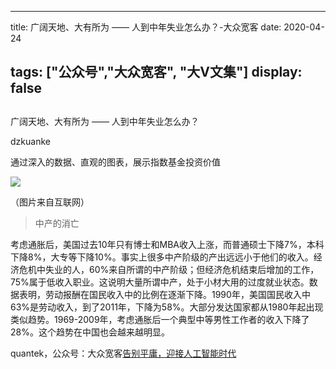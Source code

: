 
---
title:  广阔天地、大有所为 —— 人到中年失业怎么办？-大众宽客
date: 2020-04-24

tags: ["公众号","大众宽客", "大V文集"]
display: false
---


## 



广阔天地、大有所为 —— 人到中年失业怎么办？




dzkuanke




通过深入的数据、直观的图表，展示指数基金投资价值


<img class="rich_pages js_insertlocalimg" data-ratio="1.8181818181818181" data-s="300,640" src="https://mmbiz.qpic.cn/mmbiz_jpg/PKw3FQPmhIiaE0HOjSib3Tp0LdnXvT7VdCqxeRC0gfglhZFxb6PBxKpxn7W0IdA5tQ7lI2CK5rIRBfAtjRfb6Q6A/640?wx_fmt=jpeg" data-type="jpeg" data-w="440" style="">

（图片来自互联网）



> <section class="js_blockquote_digest"><p>中产的消亡

考虑通胀后，美国过去10年只有博士和MBA收入上涨，而普通硕士下降7%，本科下降8%，大专等下降10%。事实上很多中产阶级的产出远远小于他们的收入。经济危机中失业的人，60%来自所谓的中产阶级；但经济危机结束后增加的工作，75%属于低收入职业。这说明大量所谓中产，处于小材大用的过度就业状态。数据表明，劳动报酬在国民收入中的比例在逐渐下降。1990年，美国国民收入中63%是劳动收入，到了2011年，下降为58%。大部分发达国家都从1980年起出现类似趋势。1969-2009年，考虑通胀后一个典型中等男性工作者的收入下降了28%。这个趋势在中国也会越来越明显。</p></section><section class="blockquote_info js_blockquote_source" data-json="%7B%22type%22%3A%22inner%22%2C%22source%22%3A%22url%22%2C%22digest%22%3A%22%3Cp%3E%E4%B8%AD%E4%BA%A7%E7%9A%84%E6%B6%88%E4%BA%A1%5Cn%5Cn%E8%80%83%E8%99%91%E9%80%9A%E8%83%80%E5%90%8E%EF%BC%8C%E7%BE%8E%E5%9B%BD%E8%BF%87%E5%8E%BB10%E5%B9%B4%E5%8F%AA%E6%9C%89%E5%8D%9A%E5%A3%AB%E5%92%8CMBA%E6%94%B6%E5%85%A5%E4%B8%8A%E6%B6%A8%EF%BC%8C%E8%80%8C%E6%99%AE%E9%80%9A%E7%A1%95%E5%A3%AB%E4%B8%8B%E9%99%8D7%25%EF%BC%8C%E6%9C%AC%E7%A7%91%E4%B8%8B%E9%99%8D8%25%EF%BC%8C%E5%A4%A7%E4%B8%93%E7%AD%89%E4%B8%8B%E9%99%8D10%25%E3%80%82%5Cn%5Cn%E4%BA%8B%E5%AE%9E%E4%B8%8A%E5%BE%88%E5%A4%9A%E4%B8%AD%E4%BA%A7%E9%98%B6%E7%BA%A7%E7%9A%84%E4%BA%A7%E5%87%BA%E8%BF%9C%E8%BF%9C%E5%B0%8F%E4%BA%8E%E4%BB%96%E4%BB%AC%E7%9A%84%E6%94%B6%E5%85%A5%E3%80%82%E7%BB%8F%E6%B5%8E%E5%8D%B1%E6%9C%BA%E4%B8%AD%E5%A4%B1%E4%B8%9A%E7%9A%84%E4%BA%BA%EF%BC%8C60%25%E6%9D%A5%E8%87%AA%E6%89%80%E8%B0%93%E7%9A%84%E4%B8%AD%E4%BA%A7%E9%98%B6%E7%BA%A7%EF%BC%9B%E4%BD%86%E7%BB%8F%E6%B5%8E%E5%8D%B1%E6%9C%BA%E7%BB%93%E6%9D%9F%E5%90%8E%E5%A2%9E%E5%8A%A0%E7%9A%84%E5%B7%A5%E4%BD%9C%EF%BC%8C75%25%E5%B1%9E%E4%BA%8E%E4%BD%8E%E6%94%B6%E5%85%A5%E8%81%8C%E4%B8%9A%E3%80%82%E8%BF%99%E8%AF%B4%E6%98%8E%E5%A4%A7%E9%87%8F%E6%89%80%E8%B0%93%E4%B8%AD%E4%BA%A7%EF%BC%8C%E5%A4%84%E4%BA%8E%E5%B0%8F%E6%9D%90%E5%A4%A7%E7%94%A8%E7%9A%84%E8%BF%87%E5%BA%A6%E5%B0%B1%E4%B8%9A%E7%8A%B6%E6%80%81%E3%80%82%5Cn%5Cn%E6%95%B0%E6%8D%AE%E8%A1%A8%E6%98%8E%EF%BC%8C%E5%8A%B3%E5%8A%A8%E6%8A%A5%E9%85%AC%E5%9C%A8%E5%9B%BD%E6%B0%91%E6%94%B6%E5%85%A5%E4%B8%AD%E7%9A%84%E6%AF%94%E4%BE%8B%E5%9C%A8%E9%80%90%E6%B8%90%E4%B8%8B%E9%99%8D%E3%80%821990%E5%B9%B4%EF%BC%8C%E7%BE%8E%E5%9B%BD%E5%9B%BD%E6%B0%91%E6%94%B6%E5%85%A5%E4%B8%AD63%25%E6%98%AF%E5%8A%B3%E5%8A%A8%E6%94%B6%E5%85%A5%EF%BC%8C%E5%88%B0%E4%BA%862011%E5%B9%B4%EF%BC%8C%E4%B8%8B%E9%99%8D%E4%B8%BA58%25%E3%80%82%E5%A4%A7%E9%83%A8%E5%88%86%E5%8F%91%E8%BE%BE%E5%9B%BD%E5%AE%B6%E9%83%BD%E4%BB%8E1980%E5%B9%B4%E8%B5%B7%E5%87%BA%E7%8E%B0%E7%B1%BB%E4%BC%BC%E8%B6%8B%E5%8A%BF%E3%80%82%5Cn%5Cn1969-2009%E5%B9%B4%EF%BC%8C%E8%80%83%E8%99%91%E9%80%9A%E8%83%80%E5%90%8E%E4%B8%80%E4%B8%AA%E5%85%B8%E5%9E%8B%E4%B8%AD%E7%AD%89%E7%94%B7%E6%80%A7%E5%B7%A5%E4%BD%9C%E8%80%85%E7%9A%84%E6%94%B6%E5%85%A5%E4%B8%8B%E9%99%8D%E4%BA%8628%25%E3%80%82%5Cn%5Cn%E8%BF%99%E4%B8%AA%E8%B6%8B%E5%8A%BF%E5%9C%A8%E4%B8%AD%E5%9B%BD%E4%B9%9F%E4%BC%9A%E8%B6%8A%E6%9D%A5%E8%B6%8A%E6%98%8E%E6%98%BE%E3%80%82%3C%2Fp%3E%22%2C%22digestLen%22%3A296%2C%22text%22%3A%22%22%2C%22article%22%3A%7B%22title%22%3A%22%E5%91%8A%E5%88%AB%E5%B9%B3%E5%BA%B8%EF%BC%8C%E8%BF%8E%E6%8E%A5%E4%BA%BA%E5%B7%A5%E6%99%BA%E8%83%BD%E6%97%B6%E4%BB%A3%22%2C%22url%22%3A%22https%3A%2F%2Fmp.weixin.qq.com%2Fs%3F__biz%3DMzAwMTc1MDcwNw%3D%3D%26mid%3D2648273950%26idx%3D1%26sn%3Dd92cae778aa6120d54b5fc15dc3c4b7b%26chksm%3D82f937c2b58ebed4e6a6dca73d88defb79ff4afd099cc7551159a1430d3b1faf7c41df58e878%26scene%3D21%23wechat_redirect%22%2C%22nickname%22%3A%22%E5%A4%A7%E4%BC%97%E5%AE%BD%E5%AE%A2%22%2C%22authorName%22%3A%22quantek%22%7D%2C%22hasReportOverSize%22%3Atrue%2C%22editorReportData%22%3A%5B%7B%22id%22%3A%22122333%22%2C%22key%22%3A%2277%22%2C%22len%22%3A1%7D%2C%7B%22id%22%3A%22122333%22%2C%22key%22%3A%2278%22%2C%22len%22%3A1%7D%5D%7D">quantek，公众号：大众宽客[告别平庸，迎接人工智能时代](https://mp.weixin.qq.com/s?__biz=MzAwMTc1MDcwNw==&amp;mid=2648273950&amp;idx=1&amp;sn=d92cae778aa6120d54b5fc15dc3c4b7b&amp;chksm=82f937c2b58ebed4e6a6dca73d88defb79ff4afd099cc7551159a1430d3b1faf7c41df58e878&amp;scene=21#wechat_redirect)</section>










